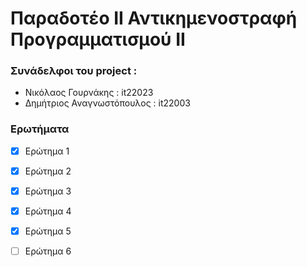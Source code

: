 # Παραδοτέο ΙI Αντικημενοστραφή Προγραμματισμού ΙΙ

### Συνάδελφοι του project :
* Νικόλαος Γουρνάκης : it22023
* Δημήτριος Αναγνωστόπουλος : it22003


### Ερωτήματα
- [x] Ερώτημα 1
- [x] Ερώτημα 2
- [x] Ερώτημα 3
- [x] Ερώτημα 4
- [x] Ερώτημα 5
- [ ] Ερώτημα 6
  
